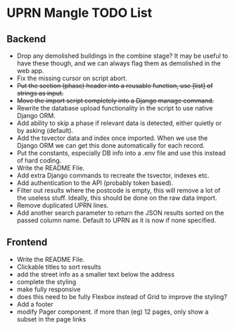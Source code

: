 # UPRN Mangle TODO List

## Backend

- Drop any demolished buildings in the combine stage? It may be useful to have
  these though, and we can always flag them as demolished in the web app.
- Fix the missing cursor on script abort.
- <del>Put the section (phase) header into a reusable function, use [list] of
  strings as input.</del>
- <del>Move the import script completely into a Django manage command.<del>
- Rewrite the database upload functionality in the script to use native Django
  ORM.
- Add ability to skip a phase if relevant data is detected, either quietly or by
  asking (default).
- Add the tsvector data and index once imported. When we use the Django ORM we
  can get this done automatically for each record.
- Put the constants, especially DB info into a .env file and use this instead of
  hard coding.
- Write the README File.
- Add extra Django commands to recreate the tsvector, indexes etc.
- Add authentication to the API (probably token based).
- Filter out results where the postcode is empty, this will remove a lot of the
  useless stuff. Ideally, this should be done on the raw data import.
- Remove duplicated UPRN lines.
- Add another search parameter to return the JSON results sorted on the passed
  column name. Default to UPRN as it is now if none specified.

## Frontend

- Write the README File.
- Clickable titles to sort results
- add the street info as a smaller text below the address
- complete the styling
- make fully responsive
- does this need to be fully Flexbox instead of Grid to improve the styling?
- Add a footer
- modify Pager component. if more than (eg) 12 pages, only show a subset in the
  page links
